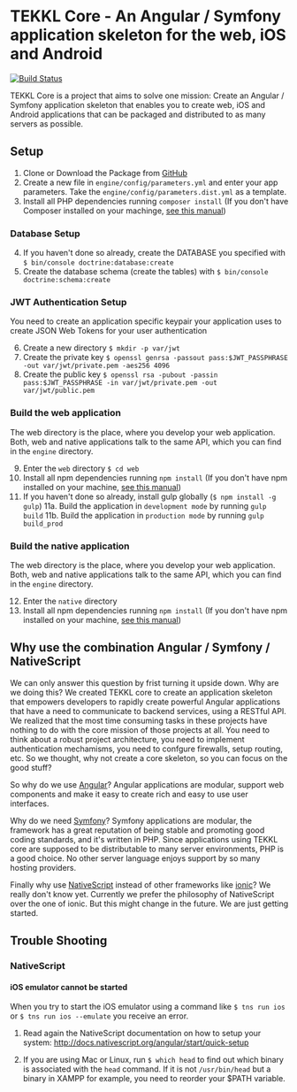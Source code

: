 TEKKL Core - An Angular / Symfony application skeleton for the web, iOS and Android
=====
[![Build Status](https://travis-ci.org/Tekkl/tekkl-core.svg?branch=master)](https://travis-ci.org/Tekkl/tekkl-core)

TEKKL Core is a project that aims to solve one mission: Create an Angular / Symfony application skeleton that enables you to create web, iOS and Android applications that can be packaged and distributed to as many servers as possible.

## Setup

1. Clone or Download the Package from [GitHub](https://github.com/Tekkl/tekkl-core)
2. Create a new file in `engine/config/parameters.yml` and enter your app parameters. Take the `engine/config/parameters.dist.yml` as a template.
3. Install all PHP dependencies running `composer install` (If you don't have Composer installed on your machinge, [see this manual](https://getcomposer.org/doc/00-intro.md))

### Database Setup

4. If you haven't done so already, create the DATABASE you specified with `$ bin/console doctrine:database:create`
5. Create the database schema (create the tables) with `$ bin/console doctrine:schema:create`

### JWT Authentication Setup

You need to create an application specific keypair your application uses to create JSON Web Tokens for your user authentication

6. Create a new directory `$ mkdir -p var/jwt`
7. Create the private key `$ openssl genrsa -passout pass:$JWT_PASSPHRASE -out var/jwt/private.pem -aes256 4096`
8. Create the public key `$ openssl rsa -pubout -passin pass:$JWT_PASSPHRASE -in var/jwt/private.pem -out var/jwt/public.pem`

### Build the web application

The web directory is the place, where you develop your web application. Both, web and native applications talk to the same API, which you can find in the `engine` directory.

9. Enter the `web` directory `$ cd web`
10. Install all npm dependencies running `npm install` (If you don't have npm installed on your machine, [see this manual](http://blog.npmjs.org/post/85484771375/how-to-install-npm))
10. If you haven't done so already, install gulp globally (`$ npm install -g gulp`)
11a. Build the application in `development mode` by running `gulp build`
11b. Build the application in `production mode` by running `gulp build_prod`

### Build the native application

The web directory is the place, where you develop your web application. Both, web and native applications talk to the same API, which you can find in the `engine` directory.

12. Enter the `native` directory
13. Install all npm dependencies running `npm install` (If you don't have npm installed on your machine, [see this manual](http://blog.npmjs.org/post/85484771375/how-to-install-npm))

## Why use the combination Angular / Symfony / NativeScript

We can only answer this question by frist turning it upside down. Why are we doing this? We created TEKKL core to create an application skeleton that empowers developers to rapidly create powerful Angular applications that have a need to communicate to backend services, using a RESTful API. We realized that the most time consuming tasks in these projects have nothing to do with the core mission of those projects at all. You need to think about a robust project architecture, you need to implement authentication mechamisms, you need to confgure firewalls, setup routing, etc. So we thought, why not create a core skeleton, so you can focus on the good stuff?

So why do we use [Angular](https://angular.io)? Angular applications are modular, support web components and make it easy to create rich and easy to use user interfaces.

Why do we need [Symfony](http://symfony.com)? Symfony applications are modular, the framework has a great reputation of being stable and promoting good coding standards, and it's written in PHP. Since applications using TEKKL core are supposed to be distributable to many server environments, PHP is a good choice. No other server language enjoys support by so many hosting providers. 

Finally why use [NativeScript](https://www.nativescript.org) instead of other frameworks like [ionic](https://ionicframework.com/)? We really don't know yet. Currently we prefer the philosophy of NativeScript over the one of ionic. But this might change in the future. We are just getting started.

## Trouble Shooting

### NativeScript

#### iOS emulator cannot be started

When you try to start the iOS emulator using a command like `$ tns run ios` or `$ tns run ios --emulate` you receive an error.

1. Read again the NativeScript documentation on how to setup your system: http://docs.nativescript.org/angular/start/quick-setup

2. If you are using Mac or Linux, run `$ which head` to find out which binary is associated with the `head` command. If it is not `/usr/bin/head` but a binary in XAMPP for example, you need to reorder your $PATH variable.
